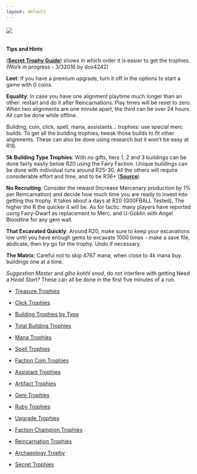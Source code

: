 ```yaml
---
layout: default
---
```


###### ![](/realm/img/picks/TrophiesTopPage.png")

**Tips and Hints**

(**[Secret Trophy Guide](http://www.kongregate.com/forums/8945-realm-grinder/topics/605675-secret-trophy-guide-easiest-to-later)**) shows in which order it is easier to get the trophies. (Work in progress - 3/32016 by dox4242)

**Leet**: If you have a premium upgrade, turn it off in the options to start a game with 0 coins.

**Equality**: In case you have one alignment playtime much longer than an other: restart and do it after Reincarnations. Play times will be reset to zero. When two alignments are one minute apart, the third can be over 24 hours. All can be done while offline.

Building, coin, click, spell, mana, assistants... trophies: use special merc builds. To get all the building trophies, tweak those builds to fit other alignments. These can also be done using research but it won't be easy at R16.

**5k Building Type Trophies**: With no gifts, tiers 1, 2 and 3 buildings can be done fairly easily below R20 using the Fairy Faction. Unique buildings can be done with individual runs around R25-30. All the others will require considerable effort and time, and to be R36+ (**[Source](http://www.kongregate.com/forums/8945-realm-grinder/topics/605094)**)

**No Recruiting**: Consider the reward (Increase Mercenary production by 1% per Reincarnation) and decide how much time you are ready to invest into getting this trophy. It takes about a days at R20 (G00FBALL Tested), The higher the R the quicker it will be. As for tactic: many players have reported using Fairy-Dwarf as replacement to Merc, and U-Goblin with Angel Bloodline for any gem wall.

**That Excavated Quickly**: Around R20, make sure to keep your excavations low until you have enough gems to excavate 1000 times - make a save file, abdicate, then try go for the trophy. Undo if necessary.

**The Matrix**: Careful not to skip 4767 mana, when close to 4k mana buy buildings one at a time.

*Suggestion Master* and *glho kohhl snod*, do not interfere with getting Need a *Head Start?* These can all be done in the first five minutes of a run.

* [Treasure Trophies](/realm/Treasure)

* [Click Trophies](/realm/ClickTrophies)

* [Building Trophies by Type](/realm/EachBuilding)

* [Total Building Trophies](/realm/TotalBuildings)

* [Mana Trophies](/realm/Mana)

* [Spell Trophies](/realm/Spelltrophy)

* [Faction Coin Trophies](/realm/FactionCoin)

* [Assistant Trophies](/realm/Assistant)

* [Artifact Trophies](/realm/TArtifacts)

* [Gem Trophies](/realm/Gem)

* [Ruby Trophies](/realm/Ruby)

* [Upgrade Trophies](/realm/Upgradetrophy)

* [Faction Champion Trophies](/realm/FactionChampion)

* [Reincarnation Trophies](/realm/RTrophies)

* [Archaeology Trophy](/realm/Archaeology)

* [Secret Trophies](/realm/Secret)


